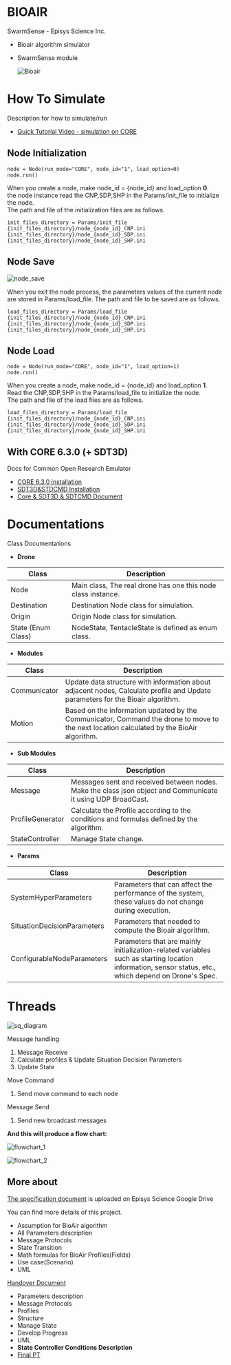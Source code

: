 # BIOAIR
  SwarmSense - Episys Science Inc.
  
- Bioair algorithm simulator
- SwarmSense module  
  
  ![Bioair](./ReadMe/new_bioair.gif)
  
# How To Simulate
  
Description for how to simulate/run 
 * [Quick Tutorial Video - simulation on CORE](https://youtu.be/WWjVPhFlrtk)
## Node Initialization 
```
node = Node(run_mode="CORE", node_id="1", load_option=0)
node.run()
```
When you create a node, make node_id = {node_id} and load_option **0**.  
the node instance read the CNP,SDP,SHP in the Params/init_file to initialize the node.  
The path and file of the initialization files are as follows.

```
init_files_directory = Params/init_file
{init_files_directory}/node_{node_id}_CNP.ini 
{init_files_directory}/node_{node_id}_SDP.ini 
{init_files_directory}/node_{node_id}_SHP.ini
```

  
## Node Save  
  
  ![node_save](./ReadMe/new_bioair_save_node.gif)
  
When you exit the node process, the parameters values of the current node are stored in Params/load_file. 
The path and file to be saved are as follows.
  
```
load_files_directory = Params/load_file
{init_files_directory}/node_{node_id}_CNP.ini 
{init_files_directory}/node_{node_id}_SDP.ini 
{init_files_directory}/node_{node_id}_SHP.ini
```
 
## Node Load  
```
node = Node(run_mode="CORE", node_id="1", load_option=1)
node.run()
```

When you create a node, make node_id = {node_id} and load_option **1**.  
Read the CNP,SDP,SHP in the Params/load_file to initialize the node.  
The path and file of the load files are as follows.

```
load_files_directory = Params/load_file
{init_files_directory}/node_{node_id}_CNP.ini 
{init_files_directory}/node_{node_id}_SDP.ini 
{init_files_directory}/node_{node_id}_SHP.ini
```

## With CORE 6.3.0 (+ SDT3D)
Docs for Common Open Research Emulator
* [CORE 6.3.0 installation](https://github.com/lsh23/Manuals/blob/master/Core%206.3.0%20Installation.md)
* [SDT3D&STDCMD Installation](https://github.com/lsh23/Manuals/blob/master/SDT3D%26STDCMD%20Installation.md)
* [Core & SDT3D & SDTCMD Document](https://github.com/lsh23/Manuals/blob/master/Core%20%26%20SDT3D%20%26%20SDTCMD.md)
# Documentations 
  
Class Documentations
  
* **Drone**

| Class | Description |
|---|---|
| Node | Main class, The real drone has one this node class instance. |
| Destination | Destination Node class for simulation.|
| Origin | Origin Node class for simulation.|
| State (Enum Class) | NodeState, TentacleState is defined as enum class. |
* **Modules**

| Class | Description |
|---|---|
| Communicator | Update data structure with information about adjacent nodes, Calculate profile and Update parameters for the Bioair algorithm.|
| Motion |Based on the information updated by the Communicator, Command the drone to move to the next location calculated by the BioAir algorithm.|
* **Sub Modules**

| Class | Description |
|---|---|
| Message | Messages sent and received between nodes. Make the class json object and Communicate it using UDP BroadCast. |
| ProfileGenerator | Calculate the Profile according to the conditions and formulas defined by the algorithm. |
| StateController | Manage State change. |
* **Params**

| Class | Description |
|---|---|
| SystemHyperParameters | Parameters that can affect the performance of the system, these values do not change during execution.|
| SituationDecisionParameters | Parameters that needed to compute the Bioair algorithm. |
| ConfigurableNodeParameters | Parameters that are mainly initialization-related variables such as starting location information, sensor status, etc., which depend on Drone's Spec.|
  
  
# Threads  
  
![sq_diagram](./ReadMe/sq_diagram.png)

Message handling 

 1. Message Receive
 2. Calculate profiles & Update Situation Decision Parameters
 3. Update State

Move Command

 1. Send move command to each node 

Message Send

 1. Send new broadcast messages

**And this will produce a flow chart:** 
 
![flowchart_1](./ReadMe/flowchart_1.png)

![flowchart_2](./ReadMe/flowchart_2.png)

  
## More about 
  
[The specification document](https://docs.google.com/presentation/d/1RRpPYpo1SYcAg3p6uRiLG_Vk5xtQTLHOOGk5UQG3RoM/edit#slide=id.p1) is uploaded on Episys Science Google Drive

You can find more details of this project.
- Assumption for BioAir algorithm
- All Parameters description
- Message Protocols
- State Transition
- Math formulas for BioAir Profiles(Fields)
- Use case(Scenario)
- UML 

[Handover Document](https://docs.google.com/presentation/d/1vLxhuoAuhWju66NC413iAarajFFkYxmlSkdguR8xaog/edit?usp=sharing)
- Parameters description
- Message Protocols
- Profiles
- Structure
- Manage State
- Develop Progress
- UML
- **State Controller Conditions Description**
- [Final PT](https://drive.google.com/file/d/1AJv11BVdUKNXMabEeCWy71HwCzSXGfn7/view?usp=sharing)